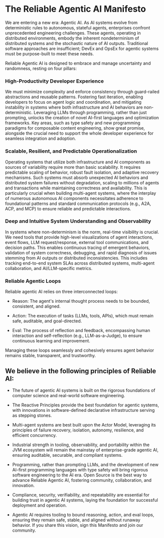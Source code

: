 # The Reliable Agentic AI Manifesto

We are entering a new era: Agentic AI. As AI systems evolve from deterministic rules to autonomous, stateful agents, enterprises confront unprecedented engineering challenges. These agents, operating in distributed environments, embody the inherent nondeterminism of distributed systems and the stochastic nature of AI outputs. Traditional software approaches are insufficient; DevEx and OpsEx for agentic systems must be purpose-built to meet these needs.

Reliable Agentic AI is designed to embrace and manage uncertainty and randomness, resting on four pillars:

### High-Productivity Developer Experience 

We must minimize complexity and enforce consistency through guard-railed abstractions and reusable patterns. Fostering fast iteration, enabling developers to focus on agent logic and coordination, and mitigating instability in systems where both infrastructure and AI behaviors are non-deterministic. Leveraging LLMs through programming, rather than just prompting, unlocks the creation of novel AI-first languages and optimization frameworks. Key areas, such as type safety and new programming paradigms for composable content engineering, show great promise, alongside the crucial need to support the whole developer experience for seamless integration and adoption. 

### Scalable, Resilient, and Predictable Operationalization 

Operating systems that utilize both infrastructure and AI components as sources of variability require more than basic scalability. It requires predictable scaling of behavior, robust fault isolation, and adaptive recovery mechanisms. Such systems must absorb unexpected AI behaviors and distributed system failures without degradation, scaling to millions of agents and transactions while maintaining correctness and availability. This is particularly crucial when building multi-agent systems, where the interplay of numerous autonomous AI components necessitates adherence to foundational patterns and standard communication protocols (e.g., A2A, ACP, and MCP) to ensure reliable and predictable interactions.

### Deep and Intuitive System Understanding and Observability 

In systems where non-determinism is the norm, real-time visibility is crucial. We need tools that provide high-level visualizations of agent interactions, event flows, LLM request/response, external tool communications, and decision paths. This enables continuous tracing of emergent behaviors, validation of system correctness, debugging, and rapid diagnosis of issues stemming from AI outputs or distributed inconsistencies. This includes tracking end-to-end system SLAs across distributed systems, multi-agent collaboration, and AI/LLM-specific metrics.

### Reliable Agentic Loops

Reliable agentic AI relies on three interconnected loops:
* Reason: The agent's internal thought process needs to be bounded, consistent, and aligned.

* Action: The execution of tasks (LLMs, tools, APIs), which must remain safe, auditable, and goal-directed.

* Eval: The process of reflection and feedback, encompassing human interaction and self-reflection (e.g., LLM-as-a-Judge), to ensure continuous learning and improvement.

Managing these loops seamlessly and cohesively ensures agent behavior remains stable, transparent, and trustworthy.

## We believe in the following principles of Reliable AI:

* The future of agentic AI systems is built on the rigorous foundations of computer science and real-world software engineering.

* The Reactive Principles provide the best foundation for agentic systems, with innovations in software-defined declarative infrastructure serving as stepping stones.

* Multi-agent systems are best built upon the Actor Model, leveraging its principles of failure recovery, isolation, autonomy, resilience, and efficient concurrency.

* Industrial strength in tooling, observability, and portability within the JVM ecosystem will remain the mainstay of enterprise-grade agentic AI, ensuring auditable, securable, and compliant systems.

* Programming, rather than prompting LLMs, and the development of new AI-first programming languages with type safety will bring rigorous software engineering to the AI era.
Open Source is the best way to advance Reliable Agentic AI, fostering community, collaboration, and innovation.

* Compliance, security, verifiability, and repeatability are essential for building trust in agentic AI systems, laying the foundation for successful deployment and operation.

* Agentic AI requires tooling to bound reasoning, action, and eval loops, ensuring they remain safe, stable, and aligned without runaway behavior.
If you share this vision, sign this Manifesto and join our community.
